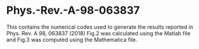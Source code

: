 # Phys.-Rev.-A-98-063837
This contains the numerical codes used to generate the results reported in Phys. Rev. A 98, 063837 (2018)
Fig.2 was calculated using the Matlab file and Fig.3 was computed using the Mathematica file.
